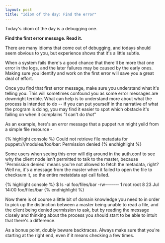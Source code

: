 ```yaml
---
layout: post
title: "Idiom of the day: Find the error"
---
```


Today's idiom of the day is a debugging one.

**Find the first error message.  Read it.**

There are many idioms that come out of debugging, and todays should
seem obvious to you, but experience shows that it's a little subtle.

When a system fails there's a good chance that there'll be more
that one error in the logs, and the later failures may be caused by the early
ones.   Making sure you identify and work on the first error will save you a
great deal of effort.

Once you find that first error message, make sure you understand what it's
telling you.  This will sometimes confound you as some error messages are
downright terrible.  What can help is to understand more about what the process
is intended to do -- if you can put yourself in the narrative of what the
program is doing, you may find it easier to spot which obstacle it's
failing on when it complains "I can't do *that*"

As an example, here's an error message that a puppet run might yeild from a simple
file resource -

{% highlight console %}
Could not retrieve file metadata for puppet:///modules/foo/bar: Permission denied 
{% endhighlight %}

Some users when seeing this error will dig around in the auth.conf to see why
the client node isn't permitted to talk to the master, because 'Permission
denied' means you're not allowed to fetch the metadata, right?  Well no, it's a 
message from the master when it failed to open the file to checksum it, so the entire
metatdata api call failed.

{% highlight console %}
$ ls -al foo/files/bar 
-rw-------  1 root  root    8 23 Jul 14:00 foo/files/bar
{% endhighlight %}

Now there is of course a little bit of domain knowledge you need to in order to
pick up the distinction between a master being unable to read a file, and the client
being denied permission to ask, but by reading the message closely and thinking
about the process you should start to be able to intuit that there's a
difference.

As a bonus point, doubly beware backtraces.  Always make sure that you're starting at the
right end, even if it means checking a few times.

